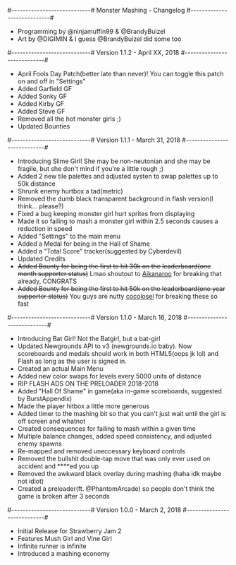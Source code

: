 
#----------------------------#
Monster Mashing - Changelog
#----------------------------#
- Programming by @ninjamuffin99 & @BrandyBuizel
- Art by @DIGIMIN & I guess @BrandyBuizel did some too


#----------------------------#
Version 1.1.2 - April XX, 2018
#----------------------------#
- April Fools Day Patch(better late than never)! You can toggle this patch on and off in "Settings"
- Added Garfield GF
- Added Sonky GF
- Added Kirby GF
- Added Steve GF
- Removed all the hot monster girls ;)
- Updated Bounties


#----------------------------#
Version 1.1.1 - March 31, 2018
#----------------------------#
- Introducing Slime Girl! She may be non-neutonian and she may be fragile, but she don't mind if you're a little rough ;)
- Added 2 new tile palettes and adjusted systen to swap palettes up to 50k distance
- Shrunk enemy hurtbox a tad(metric)
- Removed the dumb black transparent background in flash version(I think... please?)
- Fixed a bug keeping monster girl hurt sprites from displaying
- Made it so failing to mash a monster girl within 2.5 seconds causes a reduction in speed
- Added "Settings" to the main menu
- Added a Medal for being in the Hall of Shame
- Added a "Total Score" tracker(suggested by Cyberdevil)
- Updated Credits
- ~~Added Bounty for being the first to hit 30k on the leaderboard(one month supporter status)~~ Lmao shoutout to [Aikanaroo](https://aikanaroo.newgrounds.com/) for breaking that already, CONGRATS
- ~~Added Bounty for being the first to hit 50k on the leaderboard(one year supporter status)~~ You guys are nutty [cocolosel](https://cocolosel.newgrounds.com) for breaking these so fast


#----------------------------#
Version 1.1.0 - March 16, 2018
#----------------------------#
- Introducing Bat Girl! Not the Batgirl, but a bat-girl
- Updated Newgrounds API to v3 (newgrounds.io baby). Now scoreboards and medals should work in both HTML5(oops jk lol) and Flash as long as the user is signed in.
- Created an actual Main Menu
- Added new color swaps for levels every 5000 units of distance
- RIP FLASH ADS ON THE PRELOADER 2018-2018
- Added "Hall Of Shame" in game(aka in-game scoreboards, suggested by BurstAppendix)
- Made the player hitbox a little more generous
- Added timer to the mashing bit so that you can't just wait until the girl is off screen and whatnot
- Created consequences for failing to mash within a given time
- Multiple balance changes, added speed consistency, and adjusted enemy spawns
- Re-mapped and removed uneccessary keyboard controls
- Removed the bullshit double-tap move that was only ever used on accident and ****ed you up
- Removed the awkward black overlay during mashing (haha idk maybe not idiot)
- Created a preloader(ft. @PhantomArcade) so people don't think the game is broken after 3 seconds


#----------------------------#
Version 1.0.0 - March 2, 2018
#----------------------------#
- Initial Release for Strawberry Jam 2
- Features Mush Girl and Vine Girl
- Infinite runner is infinite
- Introduced a mashing economy
